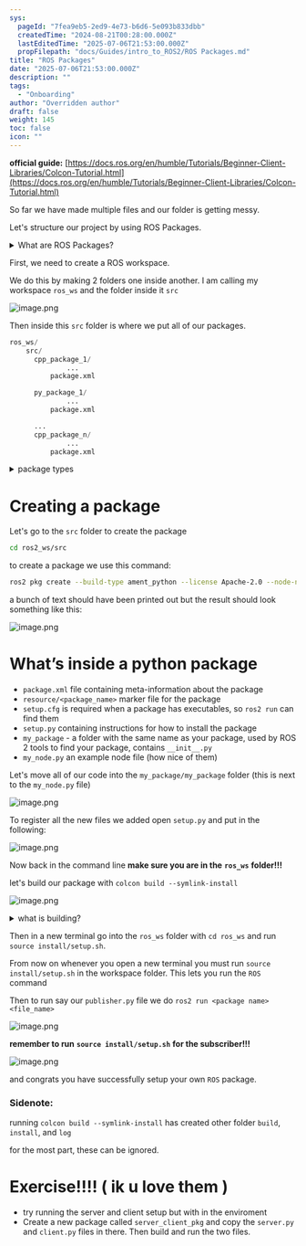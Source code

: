 ```yaml
---
sys:
  pageId: "7fea9eb5-2ed9-4e73-b6d6-5e093b833dbb"
  createdTime: "2024-08-21T00:28:00.000Z"
  lastEditedTime: "2025-07-06T21:53:00.000Z"
  propFilepath: "docs/Guides/intro_to_ROS2/ROS Packages.md"
title: "ROS Packages"
date: "2025-07-06T21:53:00.000Z"
description: ""
tags:
  - "Onboarding"
author: "Overridden author"
draft: false
weight: 145
toc: false
icon: ""
---
```


**official guide:** [https://docs.ros.org/en/humble/Tutorials/Beginner-Client-Libraries/Colcon-Tutorial.html](https://docs.ros.org/en/humble/Tutorials/Beginner-Client-Libraries/Colcon-Tutorial.html)

So far we have made multiple files and our folder is getting messy.

Let's structure our project by using ROS Packages.

<details>
      <summary>What are ROS Packages?</summary>
      ROS Packages are, as the name implies, packages of code that are highly sharable between ROS developers.
  </details>

First, we need to create a ROS workspace.

We do this by making 2 folders one inside another. I am calling my workspace `ros_ws` and the folder inside it `src`

![image.png](https://prod-files-secure.s3.us-west-2.amazonaws.com/d518164a-d88e-44d1-a4ee-3adb3bd8bce0/70706947-fd18-4537-a67b-e12946812d31/image.png?X-Amz-Algorithm=AWS4-HMAC-SHA256&X-Amz-Content-Sha256=UNSIGNED-PAYLOAD&X-Amz-Credential=ASIAZI2LB4663QJRJWKZ%2F20250805%2Fus-west-2%2Fs3%2Faws4_request&X-Amz-Date=20250805T230940Z&X-Amz-Expires=3600&X-Amz-Security-Token=IQoJb3JpZ2luX2VjEC8aCXVzLXdlc3QtMiJHMEUCIAR1cpoPCOBYnPGnUiqY%2Bhxf4LBmv7gWSQouF0cf842hAiEApNbKalynNHq65DoSZNEx9EsDX23%2FXiTCE0WZYxjI47gq%2FwMIZxAAGgw2Mzc0MjMxODM4MDUiDHdVuGlbgeHatMk%2FbircA65F2VSABh5%2BCF7FUEsR2AdQHr%2Bv2Bl1X9jxrAzq970Y7YCWlqPb2azl%2BF5d%2BubmEJLNCHlCXLmupRqfSOQs%2FEDs8EKJOXARrJnLzNfjoybsQMbD6ijPRIPyDmMYyxMzyWq6b4%2Fc5LmM5ooTxXnouNSl6%2FgZ1cwWoFF2zUAlbevtfbWOPs4AUdgqvuPTuF3oKibqJScXIA0dOBxr0YvqjOzYEGSfPqjq18S70%2B8AbJAIQ00RgsyJ10w09vnnXUsX4gYO4ZzwinnBMsl8%2BktjH9HlEILUdTk22WDwLLeWyAMGOUHCzhHqpF2ls1bALwWl1GGjPdhFqq6EXzWNVa7C%2FcMlpxyfcxUkbYOT%2B2kpi%2BcgWM%2FSCI%2FHZGzwRWtWCkBpVBW5acg3IXB7YkG9%2FsS68F0gObAiAi8ejWcsEyJJzsAp1%2FlTQ566fR8tV8FzmplfpVJRSMvWJu7ZtjJ9C0iF97N4ajXmVKpGd6fVGUu%2Fnmm%2Fizq7PAJOakEhgivLOYnwGA2g5mq4bHAwNUEfc0Y8Aizy5z6I1yZ2mQG9LE5al%2FmPWBm%2FdcOG8DBCPpTzCGqXqZ6VYSc4cKXY%2FGggotl%2BheUlziOOKBGk1nmDY8AE0zf427uulngzRpLevVnhMLSHysQGOqUB1dUAPOUK%2FMLjpKtYv5qIbmFiQ9ZOMq33%2F2PhLBdgAhTSYsErnjwERMD0hzHurTcMuAieLfp3kBZ01vWhRyeBInxCbzXU1hNTQkbGdR6caYMt0OqIzB66kLhqxVfmmRQRi9TYnFNeD5xK5bXJu4kJor5Br2lRYMi2%2FXo2Mu3CWLACD24Xxt6yKnB99%2FOI%2BjBtYFCA8vxwXsKkqsQQuWSwsOzNhlG4&X-Amz-Signature=c4b67eddc9422e64aaa12a1457b7a17b83402859d39af976b457266009f5947a&X-Amz-SignedHeaders=host&x-amz-checksum-mode=ENABLED&x-id=GetObject)

Then inside this `src` folder is where we put all of our packages.

```python
ros_ws/
    src/
      cpp_package_1/
		      ...
          package.xml

      py_package_1/
		      ...
          package.xml

      ...
      cpp_package_n/
		      ...
          package.xml

```

<details>

<summary>package types</summary>

packages can be either `C++` or python.

the intern file structure is different for each but for this guide we will stick to creating python packages

</details>

# Creating a package

Let's go to the `src` folder to create the package

```bash
cd ros2_ws/src
```

to create a package we use this command:

```bash
ros2 pkg create --build-type ament_python --license Apache-2.0 --node-name my_node my_package
```

a bunch of text should have been printed out but the result should look something like this:

![image.png](https://prod-files-secure.s3.us-west-2.amazonaws.com/d518164a-d88e-44d1-a4ee-3adb3bd8bce0/e6cf1e3f-8512-4a3e-b131-079f800bf3e8/image.png?X-Amz-Algorithm=AWS4-HMAC-SHA256&X-Amz-Content-Sha256=UNSIGNED-PAYLOAD&X-Amz-Credential=ASIAZI2LB4663QJRJWKZ%2F20250805%2Fus-west-2%2Fs3%2Faws4_request&X-Amz-Date=20250805T230940Z&X-Amz-Expires=3600&X-Amz-Security-Token=IQoJb3JpZ2luX2VjEC8aCXVzLXdlc3QtMiJHMEUCIAR1cpoPCOBYnPGnUiqY%2Bhxf4LBmv7gWSQouF0cf842hAiEApNbKalynNHq65DoSZNEx9EsDX23%2FXiTCE0WZYxjI47gq%2FwMIZxAAGgw2Mzc0MjMxODM4MDUiDHdVuGlbgeHatMk%2FbircA65F2VSABh5%2BCF7FUEsR2AdQHr%2Bv2Bl1X9jxrAzq970Y7YCWlqPb2azl%2BF5d%2BubmEJLNCHlCXLmupRqfSOQs%2FEDs8EKJOXARrJnLzNfjoybsQMbD6ijPRIPyDmMYyxMzyWq6b4%2Fc5LmM5ooTxXnouNSl6%2FgZ1cwWoFF2zUAlbevtfbWOPs4AUdgqvuPTuF3oKibqJScXIA0dOBxr0YvqjOzYEGSfPqjq18S70%2B8AbJAIQ00RgsyJ10w09vnnXUsX4gYO4ZzwinnBMsl8%2BktjH9HlEILUdTk22WDwLLeWyAMGOUHCzhHqpF2ls1bALwWl1GGjPdhFqq6EXzWNVa7C%2FcMlpxyfcxUkbYOT%2B2kpi%2BcgWM%2FSCI%2FHZGzwRWtWCkBpVBW5acg3IXB7YkG9%2FsS68F0gObAiAi8ejWcsEyJJzsAp1%2FlTQ566fR8tV8FzmplfpVJRSMvWJu7ZtjJ9C0iF97N4ajXmVKpGd6fVGUu%2Fnmm%2Fizq7PAJOakEhgivLOYnwGA2g5mq4bHAwNUEfc0Y8Aizy5z6I1yZ2mQG9LE5al%2FmPWBm%2FdcOG8DBCPpTzCGqXqZ6VYSc4cKXY%2FGggotl%2BheUlziOOKBGk1nmDY8AE0zf427uulngzRpLevVnhMLSHysQGOqUB1dUAPOUK%2FMLjpKtYv5qIbmFiQ9ZOMq33%2F2PhLBdgAhTSYsErnjwERMD0hzHurTcMuAieLfp3kBZ01vWhRyeBInxCbzXU1hNTQkbGdR6caYMt0OqIzB66kLhqxVfmmRQRi9TYnFNeD5xK5bXJu4kJor5Br2lRYMi2%2FXo2Mu3CWLACD24Xxt6yKnB99%2FOI%2BjBtYFCA8vxwXsKkqsQQuWSwsOzNhlG4&X-Amz-Signature=5e2b4500c2d83d8a0cc6b2b58bb95de20da903fe24446372756973c08c38d614&X-Amz-SignedHeaders=host&x-amz-checksum-mode=ENABLED&x-id=GetObject)

# What’s inside a python package

- `package.xml` file containing meta-information about the package
- `resource/<package_name>` marker file for the package
- `setup.cfg` is required when a package has executables, so `ros2 run` can find them
- `setup.py` containing instructions for how to install the package
- `my_package` - a folder with the same name as your package, used by ROS 2 tools to find your package, contains `__init__.py`
- `my_node.py` an example node file (how nice of them)

Let's move all of our code into the `my_package/my_package` folder (this is next to the `my_node.py` file)

![image.png](https://prod-files-secure.s3.us-west-2.amazonaws.com/d518164a-d88e-44d1-a4ee-3adb3bd8bce0/9ce58f11-0da9-4d3e-b86d-506a9685d378/image.png?X-Amz-Algorithm=AWS4-HMAC-SHA256&X-Amz-Content-Sha256=UNSIGNED-PAYLOAD&X-Amz-Credential=ASIAZI2LB4663QJRJWKZ%2F20250805%2Fus-west-2%2Fs3%2Faws4_request&X-Amz-Date=20250805T230940Z&X-Amz-Expires=3600&X-Amz-Security-Token=IQoJb3JpZ2luX2VjEC8aCXVzLXdlc3QtMiJHMEUCIAR1cpoPCOBYnPGnUiqY%2Bhxf4LBmv7gWSQouF0cf842hAiEApNbKalynNHq65DoSZNEx9EsDX23%2FXiTCE0WZYxjI47gq%2FwMIZxAAGgw2Mzc0MjMxODM4MDUiDHdVuGlbgeHatMk%2FbircA65F2VSABh5%2BCF7FUEsR2AdQHr%2Bv2Bl1X9jxrAzq970Y7YCWlqPb2azl%2BF5d%2BubmEJLNCHlCXLmupRqfSOQs%2FEDs8EKJOXARrJnLzNfjoybsQMbD6ijPRIPyDmMYyxMzyWq6b4%2Fc5LmM5ooTxXnouNSl6%2FgZ1cwWoFF2zUAlbevtfbWOPs4AUdgqvuPTuF3oKibqJScXIA0dOBxr0YvqjOzYEGSfPqjq18S70%2B8AbJAIQ00RgsyJ10w09vnnXUsX4gYO4ZzwinnBMsl8%2BktjH9HlEILUdTk22WDwLLeWyAMGOUHCzhHqpF2ls1bALwWl1GGjPdhFqq6EXzWNVa7C%2FcMlpxyfcxUkbYOT%2B2kpi%2BcgWM%2FSCI%2FHZGzwRWtWCkBpVBW5acg3IXB7YkG9%2FsS68F0gObAiAi8ejWcsEyJJzsAp1%2FlTQ566fR8tV8FzmplfpVJRSMvWJu7ZtjJ9C0iF97N4ajXmVKpGd6fVGUu%2Fnmm%2Fizq7PAJOakEhgivLOYnwGA2g5mq4bHAwNUEfc0Y8Aizy5z6I1yZ2mQG9LE5al%2FmPWBm%2FdcOG8DBCPpTzCGqXqZ6VYSc4cKXY%2FGggotl%2BheUlziOOKBGk1nmDY8AE0zf427uulngzRpLevVnhMLSHysQGOqUB1dUAPOUK%2FMLjpKtYv5qIbmFiQ9ZOMq33%2F2PhLBdgAhTSYsErnjwERMD0hzHurTcMuAieLfp3kBZ01vWhRyeBInxCbzXU1hNTQkbGdR6caYMt0OqIzB66kLhqxVfmmRQRi9TYnFNeD5xK5bXJu4kJor5Br2lRYMi2%2FXo2Mu3CWLACD24Xxt6yKnB99%2FOI%2BjBtYFCA8vxwXsKkqsQQuWSwsOzNhlG4&X-Amz-Signature=404ae9d5bc4538720f53fa936995f02a5a1fc2ccc33ddf819159d46f9ce34f1d&X-Amz-SignedHeaders=host&x-amz-checksum-mode=ENABLED&x-id=GetObject)

To register all the new files we added open `setup.py` and put in the following:

![image.png](https://prod-files-secure.s3.us-west-2.amazonaws.com/d518164a-d88e-44d1-a4ee-3adb3bd8bce0/1cd7c262-4cae-4496-9d75-c178537d24a2/image.png?X-Amz-Algorithm=AWS4-HMAC-SHA256&X-Amz-Content-Sha256=UNSIGNED-PAYLOAD&X-Amz-Credential=ASIAZI2LB4663QJRJWKZ%2F20250805%2Fus-west-2%2Fs3%2Faws4_request&X-Amz-Date=20250805T230940Z&X-Amz-Expires=3600&X-Amz-Security-Token=IQoJb3JpZ2luX2VjEC8aCXVzLXdlc3QtMiJHMEUCIAR1cpoPCOBYnPGnUiqY%2Bhxf4LBmv7gWSQouF0cf842hAiEApNbKalynNHq65DoSZNEx9EsDX23%2FXiTCE0WZYxjI47gq%2FwMIZxAAGgw2Mzc0MjMxODM4MDUiDHdVuGlbgeHatMk%2FbircA65F2VSABh5%2BCF7FUEsR2AdQHr%2Bv2Bl1X9jxrAzq970Y7YCWlqPb2azl%2BF5d%2BubmEJLNCHlCXLmupRqfSOQs%2FEDs8EKJOXARrJnLzNfjoybsQMbD6ijPRIPyDmMYyxMzyWq6b4%2Fc5LmM5ooTxXnouNSl6%2FgZ1cwWoFF2zUAlbevtfbWOPs4AUdgqvuPTuF3oKibqJScXIA0dOBxr0YvqjOzYEGSfPqjq18S70%2B8AbJAIQ00RgsyJ10w09vnnXUsX4gYO4ZzwinnBMsl8%2BktjH9HlEILUdTk22WDwLLeWyAMGOUHCzhHqpF2ls1bALwWl1GGjPdhFqq6EXzWNVa7C%2FcMlpxyfcxUkbYOT%2B2kpi%2BcgWM%2FSCI%2FHZGzwRWtWCkBpVBW5acg3IXB7YkG9%2FsS68F0gObAiAi8ejWcsEyJJzsAp1%2FlTQ566fR8tV8FzmplfpVJRSMvWJu7ZtjJ9C0iF97N4ajXmVKpGd6fVGUu%2Fnmm%2Fizq7PAJOakEhgivLOYnwGA2g5mq4bHAwNUEfc0Y8Aizy5z6I1yZ2mQG9LE5al%2FmPWBm%2FdcOG8DBCPpTzCGqXqZ6VYSc4cKXY%2FGggotl%2BheUlziOOKBGk1nmDY8AE0zf427uulngzRpLevVnhMLSHysQGOqUB1dUAPOUK%2FMLjpKtYv5qIbmFiQ9ZOMq33%2F2PhLBdgAhTSYsErnjwERMD0hzHurTcMuAieLfp3kBZ01vWhRyeBInxCbzXU1hNTQkbGdR6caYMt0OqIzB66kLhqxVfmmRQRi9TYnFNeD5xK5bXJu4kJor5Br2lRYMi2%2FXo2Mu3CWLACD24Xxt6yKnB99%2FOI%2BjBtYFCA8vxwXsKkqsQQuWSwsOzNhlG4&X-Amz-Signature=933cac6126e08b4f6e0c1a6fdcd4142b2c28f012bac586f732bf9107eb9aff4a&X-Amz-SignedHeaders=host&x-amz-checksum-mode=ENABLED&x-id=GetObject)

Now back in the command line **make sure you are in the** **`ros_ws`** **folder!!!**

let's build our package with `colcon build --symlink-install`

![image.png](https://prod-files-secure.s3.us-west-2.amazonaws.com/d518164a-d88e-44d1-a4ee-3adb3bd8bce0/2f2a0d27-b173-48fd-b189-5f5c0ce65619/image.png?X-Amz-Algorithm=AWS4-HMAC-SHA256&X-Amz-Content-Sha256=UNSIGNED-PAYLOAD&X-Amz-Credential=ASIAZI2LB4663QJRJWKZ%2F20250805%2Fus-west-2%2Fs3%2Faws4_request&X-Amz-Date=20250805T230940Z&X-Amz-Expires=3600&X-Amz-Security-Token=IQoJb3JpZ2luX2VjEC8aCXVzLXdlc3QtMiJHMEUCIAR1cpoPCOBYnPGnUiqY%2Bhxf4LBmv7gWSQouF0cf842hAiEApNbKalynNHq65DoSZNEx9EsDX23%2FXiTCE0WZYxjI47gq%2FwMIZxAAGgw2Mzc0MjMxODM4MDUiDHdVuGlbgeHatMk%2FbircA65F2VSABh5%2BCF7FUEsR2AdQHr%2Bv2Bl1X9jxrAzq970Y7YCWlqPb2azl%2BF5d%2BubmEJLNCHlCXLmupRqfSOQs%2FEDs8EKJOXARrJnLzNfjoybsQMbD6ijPRIPyDmMYyxMzyWq6b4%2Fc5LmM5ooTxXnouNSl6%2FgZ1cwWoFF2zUAlbevtfbWOPs4AUdgqvuPTuF3oKibqJScXIA0dOBxr0YvqjOzYEGSfPqjq18S70%2B8AbJAIQ00RgsyJ10w09vnnXUsX4gYO4ZzwinnBMsl8%2BktjH9HlEILUdTk22WDwLLeWyAMGOUHCzhHqpF2ls1bALwWl1GGjPdhFqq6EXzWNVa7C%2FcMlpxyfcxUkbYOT%2B2kpi%2BcgWM%2FSCI%2FHZGzwRWtWCkBpVBW5acg3IXB7YkG9%2FsS68F0gObAiAi8ejWcsEyJJzsAp1%2FlTQ566fR8tV8FzmplfpVJRSMvWJu7ZtjJ9C0iF97N4ajXmVKpGd6fVGUu%2Fnmm%2Fizq7PAJOakEhgivLOYnwGA2g5mq4bHAwNUEfc0Y8Aizy5z6I1yZ2mQG9LE5al%2FmPWBm%2FdcOG8DBCPpTzCGqXqZ6VYSc4cKXY%2FGggotl%2BheUlziOOKBGk1nmDY8AE0zf427uulngzRpLevVnhMLSHysQGOqUB1dUAPOUK%2FMLjpKtYv5qIbmFiQ9ZOMq33%2F2PhLBdgAhTSYsErnjwERMD0hzHurTcMuAieLfp3kBZ01vWhRyeBInxCbzXU1hNTQkbGdR6caYMt0OqIzB66kLhqxVfmmRQRi9TYnFNeD5xK5bXJu4kJor5Br2lRYMi2%2FXo2Mu3CWLACD24Xxt6yKnB99%2FOI%2BjBtYFCA8vxwXsKkqsQQuWSwsOzNhlG4&X-Amz-Signature=d478e06feb8b998966bf6ede40c8a69df3c910fe0c32a6a2ad9e387477bd1916&X-Amz-SignedHeaders=host&x-amz-checksum-mode=ENABLED&x-id=GetObject)

<details>

<summary>what is building?</summary>

if you are a CS major at Rose-Hulman you will learn the answer to this in CSSE132

but TLDR; is it combines all the code files into one program that can be run easily 

</details>

Then in a new terminal go into the `ros_ws` folder with `cd ros_ws` and run `source install/setup.sh`. 

From now on whenever you open a new terminal you must run `source install/setup.sh` in the workspace folder. This lets you run the `ROS` command

Then to run say our `publisher.py` file we do `ros2 run <package name> <file_name>`

![image.png](https://prod-files-secure.s3.us-west-2.amazonaws.com/d518164a-d88e-44d1-a4ee-3adb3bd8bce0/4f4b1219-3a44-4632-aa0a-ce3471699f59/image.png?X-Amz-Algorithm=AWS4-HMAC-SHA256&X-Amz-Content-Sha256=UNSIGNED-PAYLOAD&X-Amz-Credential=ASIAZI2LB4663QJRJWKZ%2F20250805%2Fus-west-2%2Fs3%2Faws4_request&X-Amz-Date=20250805T230940Z&X-Amz-Expires=3600&X-Amz-Security-Token=IQoJb3JpZ2luX2VjEC8aCXVzLXdlc3QtMiJHMEUCIAR1cpoPCOBYnPGnUiqY%2Bhxf4LBmv7gWSQouF0cf842hAiEApNbKalynNHq65DoSZNEx9EsDX23%2FXiTCE0WZYxjI47gq%2FwMIZxAAGgw2Mzc0MjMxODM4MDUiDHdVuGlbgeHatMk%2FbircA65F2VSABh5%2BCF7FUEsR2AdQHr%2Bv2Bl1X9jxrAzq970Y7YCWlqPb2azl%2BF5d%2BubmEJLNCHlCXLmupRqfSOQs%2FEDs8EKJOXARrJnLzNfjoybsQMbD6ijPRIPyDmMYyxMzyWq6b4%2Fc5LmM5ooTxXnouNSl6%2FgZ1cwWoFF2zUAlbevtfbWOPs4AUdgqvuPTuF3oKibqJScXIA0dOBxr0YvqjOzYEGSfPqjq18S70%2B8AbJAIQ00RgsyJ10w09vnnXUsX4gYO4ZzwinnBMsl8%2BktjH9HlEILUdTk22WDwLLeWyAMGOUHCzhHqpF2ls1bALwWl1GGjPdhFqq6EXzWNVa7C%2FcMlpxyfcxUkbYOT%2B2kpi%2BcgWM%2FSCI%2FHZGzwRWtWCkBpVBW5acg3IXB7YkG9%2FsS68F0gObAiAi8ejWcsEyJJzsAp1%2FlTQ566fR8tV8FzmplfpVJRSMvWJu7ZtjJ9C0iF97N4ajXmVKpGd6fVGUu%2Fnmm%2Fizq7PAJOakEhgivLOYnwGA2g5mq4bHAwNUEfc0Y8Aizy5z6I1yZ2mQG9LE5al%2FmPWBm%2FdcOG8DBCPpTzCGqXqZ6VYSc4cKXY%2FGggotl%2BheUlziOOKBGk1nmDY8AE0zf427uulngzRpLevVnhMLSHysQGOqUB1dUAPOUK%2FMLjpKtYv5qIbmFiQ9ZOMq33%2F2PhLBdgAhTSYsErnjwERMD0hzHurTcMuAieLfp3kBZ01vWhRyeBInxCbzXU1hNTQkbGdR6caYMt0OqIzB66kLhqxVfmmRQRi9TYnFNeD5xK5bXJu4kJor5Br2lRYMi2%2FXo2Mu3CWLACD24Xxt6yKnB99%2FOI%2BjBtYFCA8vxwXsKkqsQQuWSwsOzNhlG4&X-Amz-Signature=6cfe33222a72a091ff36451a08e92d624b8070a00b22734ad0b061a6dc55b85b&X-Amz-SignedHeaders=host&x-amz-checksum-mode=ENABLED&x-id=GetObject)

**remember to run** **`source install/setup.sh`** **for the subscriber!!!**

![image.png](https://prod-files-secure.s3.us-west-2.amazonaws.com/d518164a-d88e-44d1-a4ee-3adb3bd8bce0/02121119-dad4-49ec-8356-c956108b4243/image.png?X-Amz-Algorithm=AWS4-HMAC-SHA256&X-Amz-Content-Sha256=UNSIGNED-PAYLOAD&X-Amz-Credential=ASIAZI2LB4663QJRJWKZ%2F20250805%2Fus-west-2%2Fs3%2Faws4_request&X-Amz-Date=20250805T230940Z&X-Amz-Expires=3600&X-Amz-Security-Token=IQoJb3JpZ2luX2VjEC8aCXVzLXdlc3QtMiJHMEUCIAR1cpoPCOBYnPGnUiqY%2Bhxf4LBmv7gWSQouF0cf842hAiEApNbKalynNHq65DoSZNEx9EsDX23%2FXiTCE0WZYxjI47gq%2FwMIZxAAGgw2Mzc0MjMxODM4MDUiDHdVuGlbgeHatMk%2FbircA65F2VSABh5%2BCF7FUEsR2AdQHr%2Bv2Bl1X9jxrAzq970Y7YCWlqPb2azl%2BF5d%2BubmEJLNCHlCXLmupRqfSOQs%2FEDs8EKJOXARrJnLzNfjoybsQMbD6ijPRIPyDmMYyxMzyWq6b4%2Fc5LmM5ooTxXnouNSl6%2FgZ1cwWoFF2zUAlbevtfbWOPs4AUdgqvuPTuF3oKibqJScXIA0dOBxr0YvqjOzYEGSfPqjq18S70%2B8AbJAIQ00RgsyJ10w09vnnXUsX4gYO4ZzwinnBMsl8%2BktjH9HlEILUdTk22WDwLLeWyAMGOUHCzhHqpF2ls1bALwWl1GGjPdhFqq6EXzWNVa7C%2FcMlpxyfcxUkbYOT%2B2kpi%2BcgWM%2FSCI%2FHZGzwRWtWCkBpVBW5acg3IXB7YkG9%2FsS68F0gObAiAi8ejWcsEyJJzsAp1%2FlTQ566fR8tV8FzmplfpVJRSMvWJu7ZtjJ9C0iF97N4ajXmVKpGd6fVGUu%2Fnmm%2Fizq7PAJOakEhgivLOYnwGA2g5mq4bHAwNUEfc0Y8Aizy5z6I1yZ2mQG9LE5al%2FmPWBm%2FdcOG8DBCPpTzCGqXqZ6VYSc4cKXY%2FGggotl%2BheUlziOOKBGk1nmDY8AE0zf427uulngzRpLevVnhMLSHysQGOqUB1dUAPOUK%2FMLjpKtYv5qIbmFiQ9ZOMq33%2F2PhLBdgAhTSYsErnjwERMD0hzHurTcMuAieLfp3kBZ01vWhRyeBInxCbzXU1hNTQkbGdR6caYMt0OqIzB66kLhqxVfmmRQRi9TYnFNeD5xK5bXJu4kJor5Br2lRYMi2%2FXo2Mu3CWLACD24Xxt6yKnB99%2FOI%2BjBtYFCA8vxwXsKkqsQQuWSwsOzNhlG4&X-Amz-Signature=a7312a6942984507d360498544db598ff4adb8161b601bd41cc748a4e08abe6f&X-Amz-SignedHeaders=host&x-amz-checksum-mode=ENABLED&x-id=GetObject)

and congrats you have successfully setup your own `ROS` package.

### Sidenote:

running `colcon build --symlink-install` has created other folder `build`, `install`, and `log`

for the most part, these can be ignored.

# Exercise!!!! ( ik u love them )

- try running the server and client setup but with in the enviroment
- Create a new package called `server_client_pkg` and copy the `server.py` and `client.py` files in there. Then build and run the two files.
